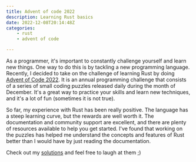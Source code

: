 ```yaml
---
title: Advent of code 2022
description: Learning Rust basics
date: 2022-12-08T20:14:48Z
categories:
    - rust
    - advent of code

---
```


As a programmer, it's important to constantly challenge yourself and learn new things. One way to do this is by tackling a new programming language. Recently, I decided to take on the challenge of learning Rust by doing [Advent of Code 2022](https://adventofcode.com/2022). It is an annual programming challenge that consists of a series of small coding puzzles released daily during the month of December. It's a great way to practice your skills and learn new techniques, and it's a lot of fun (sometimes it is not true). 

So far, my experience with Rust has been really positive. The language has a steep learning curve, but the rewards are well worth it. The documentation and community support are excellent, and there are plenty of resources available to help you get started. I've found that working on the puzzles has helped me understand the concepts and features of Rust better than I would have by just reading the documentation.

Check out my [solutions](https://github.com/rivit98/advent-of-code/tree/master/2022) and feel free to laugh at them ;) 

